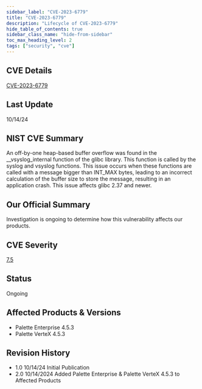 ```yaml
---
sidebar_label: "CVE-2023-6779"
title: "CVE-2023-6779"
description: "Lifecycle of CVE-2023-6779"
hide_table_of_contents: true
sidebar_class_name: "hide-from-sidebar"
toc_max_heading_level: 2
tags: ["security", "cve"]
---
```


## CVE Details

[CVE-2023-6779](https://nvd.nist.gov/vuln/detail/CVE-2023-6779)

## Last Update

10/14/24

## NIST CVE Summary

An off-by-one heap-based buffer overflow was found in the \_\_vsyslog_internal function of the glibc library. This
function is called by the syslog and vsyslog functions. This issue occurs when these functions are called with a message
bigger than INT_MAX bytes, leading to an incorrect calculation of the buffer size to store the message, resulting in an
application crash. This issue affects glibc 2.37 and newer.

## Our Official Summary

Investigation is ongoing to determine how this vulnerability affects our products.

## CVE Severity

[7.5](https://nvd.nist.gov/vuln/detail/CVE-2023-6779)

## Status

Ongoing

## Affected Products & Versions

- Palette Enterprise 4.5.3
- Palette VerteX 4.5.3

## Revision History

- 1.0 10/14/24 Initial Publication
- 2.0 10/14/2024 Added Palette Enterprise & Palette VerteX 4.5.3 to Affected Products
